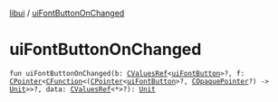 [libui](index.md) / [uiFontButtonOnChanged](./ui-font-button-on-changed.md)

# uiFontButtonOnChanged

`fun uiFontButtonOnChanged(b: `[`CValuesRef`](../kotlinx.cinterop/-c-values-ref/index.md)`<`[`uiFontButton`](ui-font-button.md)`>?, f: `[`CPointer`](../kotlinx.cinterop/-c-pointer/index.md)`<`[`CFunction`](../kotlinx.cinterop/-c-function/index.md)`<(`[`CPointer`](../kotlinx.cinterop/-c-pointer/index.md)`<`[`uiFontButton`](ui-font-button.md)`>?, `[`COpaquePointer`](../kotlinx.cinterop/-c-opaque-pointer.md)`?) -> `[`Unit`](https://kotlinlang.org/api/latest/jvm/stdlib/kotlin/-unit/index.html)`>>?, data: `[`CValuesRef`](../kotlinx.cinterop/-c-values-ref/index.md)`<*>?): `[`Unit`](https://kotlinlang.org/api/latest/jvm/stdlib/kotlin/-unit/index.html)